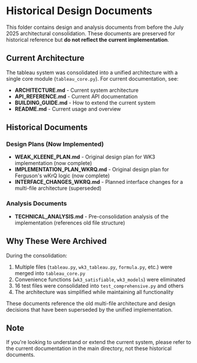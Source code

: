 # Historical Design Documents

This folder contains design and analysis documents from before the July 2025 architectural consolidation. These documents are preserved for historical reference but **do not reflect the current implementation**.

## Current Architecture

The tableau system was consolidated into a unified architecture with a single core module (`tableau_core.py`). For current documentation, see:

- **ARCHITECTURE.md** - Current system architecture
- **API_REFERENCE.md** - Current API documentation
- **BUILDING_GUIDE.md** - How to extend the current system
- **README.md** - Current usage and overview

## Historical Documents

### Design Plans (Now Implemented)
- **WEAK_KLEENE_PLAN.md** - Original design plan for WK3 implementation (now complete)
- **IMPLEMENTATION_PLAN_WKRQ.md** - Original design plan for Ferguson's wKrQ logic (now complete)
- **INTERFACE_CHANGES_WKRQ.md** - Planned interface changes for a multi-file architecture (superseded)

### Analysis Documents
- **TECHNICAL_ANALYSIS.md** - Pre-consolidation analysis of the implementation (references old file structure)

## Why These Were Archived

During the consolidation:
1. Multiple files (`tableau.py`, `wk3_tableau.py`, `formula.py`, etc.) were merged into `tableau_core.py`
2. Convenience functions (`wk3_satisfiable`, `wk3_models`) were eliminated
3. 16 test files were consolidated into `test_comprehensive.py` and others
4. The architecture was simplified while maintaining all functionality

These documents reference the old multi-file architecture and design decisions that have been superseded by the unified implementation.

## Note

If you're looking to understand or extend the current system, please refer to the current documentation in the main directory, not these historical documents.